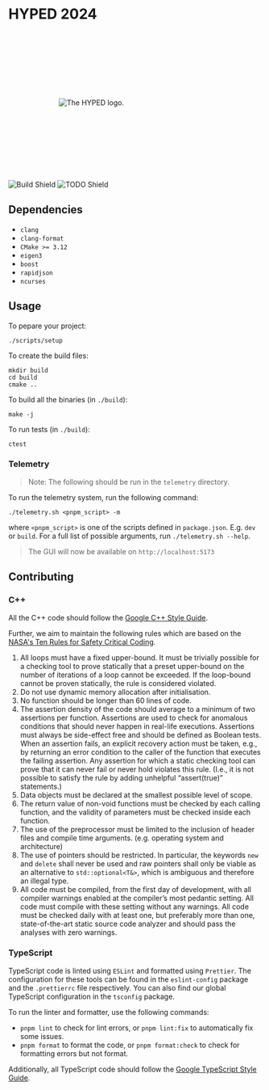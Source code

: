 # HYPED 2024

&nbsp;

<picture>
  <source media="(prefers-color-scheme: dark)" srcset="https://github.com/Hyp-ed/hyped-2024/assets/43144010/12892983-b036-4ec3-b624-1c997f85bf94">
  <source media="(prefers-color-scheme: light)" srcset="https://github.com/Hyp-ed/hyped-2024/assets/43144010/54f3db17-be2b-4473-a963-b7d7d8c24a9a">
  <img alt="The HYPED logo." style="margin:100px" src="[https://user-images.githubusercontent.com/25423296/163456779-a8556205-d0a5-45e2-ac17-42d089e3c3f8.png](https://github.com/Hyp-ed/hyped-2024/assets/43144010/54f3db17-be2b-4473-a963-b7d7d8c24a9a)">
</picture>

&nbsp;

![Build Shield](https://github.com/Hyp-ed/hyped-2024/actions/workflows/build.yml/badge.svg) ![TODO Shield](https://img.shields.io/github/search/hyp-ed/hyped-2024/TODOLater?color=red&label=TODO%20counter)

## Dependencies

- `clang`
- `clang-format`
- `CMake >= 3.12`
- `eigen3`
- `boost`
- `rapidjson`
- `ncurses`

## Usage

To pepare your project:

```
./scripts/setup
```

To create the build files:

```
mkdir build
cd build
cmake ..
```

To build all the binaries (in `./build`):

```
make -j
```

To run tests (in `./build`):

```
ctest
```

### Telemetry

> Note: The following should be run in the `telemetry` directory.

To run the telemetry system, run the following command:

```
./telemetry.sh <pnpm_script> -m
```

where `<pnpm_script>` is one of the scripts defined in `package.json`. E.g. `dev` or `build`. For a full list of possible arguments, run `./telemetry.sh --help`.

> The GUI will now be available on `http://localhost:5173`

## Contributing

### C++

All the C++ code should follow the [Google C++ Style Guide](https://google.github.io/styleguide/cppguide.html).

Further, we aim to maintain the following rules which are based on the [NASA's Ten Rules for Safety Critical Coding](https://pixelscommander.com/wp-content/uploads/2014/12/P10.pdf).

1. All loops must have a fixed upper-bound. It must be trivially possible for a checking tool to prove statically that a preset upper-bound on the number of iterations of a loop cannot be exceeded. If the loop-bound cannot be proven statically, the rule is considered violated.
2. Do not use dynamic memory allocation after initialisation.
3. No function should be longer than 60 lines of code.
4. The assertion density of the code should average to a minimum of two assertions per function. Assertions are used to check for anomalous conditions that should never happen in real-life executions. Assertions must always be side-effect free and should be defined as Boolean tests. When an assertion fails, an explicit recovery action must be taken, e.g., by returning an error condition to the caller of the function that executes the failing assertion. Any assertion for which a static checking tool can prove that it can never fail or never hold violates this rule. (I.e., it is not possible to satisfy the rule by adding unhelpful “assert(true)” statements.)
5. Data objects must be declared at the smallest possible level of scope.
6. The return value of non-void functions must be checked by each calling function, and the validity of parameters must be checked inside each function.
7. The use of the preprocessor must be limited to the inclusion of header files and compile time arguments. (e.g. operating system and architecture)
8. The use of pointers should be restricted. In particular, the keywords `new` and `delete` shall never be used and raw pointers shall only be viable as an alternative to `std::optional<T&>`, which is ambiguous and therefore an illegal type.
9. All code must be compiled, from the first day of development, with all compiler warnings enabled at the compiler’s most pedantic setting. All code must compile with these setting without any warnings. All code must be checked daily with at least one, but preferably more than one, state-of-the-art static source code analyzer and should pass the analyses with zero warnings.

### TypeScript

TypeScript code is linted using `ESLint` and formatted using `Prettier`. The configuration for these tools can be found in the `eslint-config` package and the `.prettierrc` file respectively. You can also find our global TypeScript configuration in the `tsconfig` package.

To run the linter and formatter, use the following commands:

- `pnpm lint` to check for lint errors, or `pnpm lint:fix` to automatically fix some issues.
- `pnpm format` to format the code, or `pnpm format:check` to check for formatting errors but not format.

Additionally, all TypeScript code should follow the [Google TypeScript Style Guide](https://google.github.io/styleguide/tsguide.html).
